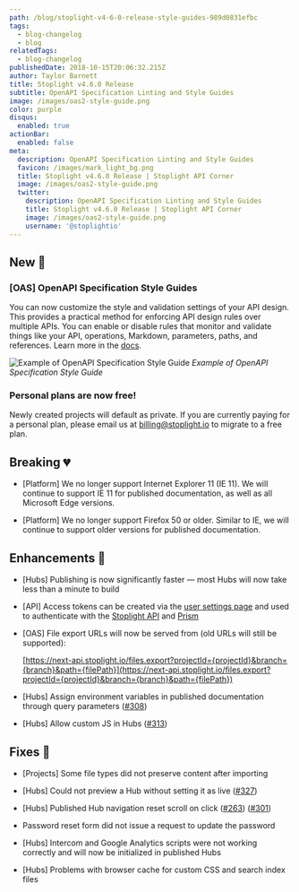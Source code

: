 ```yaml
---
path: /blog/stoplight-v4-6-0-release-style-guides-989d0831efbc
tags:
  - blog-changelog
  - blog
relatedTags:
  - blog-changelog
publishedDate: 2018-10-15T20:06:32.215Z
author: Taylor Barnett
title: Stoplight v4.6.0 Release 
subtitle: OpenAPI Specification Linting and Style Guides
image: /images/oas2-style-guide.png
color: purple
disqus:
  enabled: true
actionBar:
  enabled: false
meta:
  description: OpenAPI Specification Linting and Style Guides
  favicon: /images/mark_light_bg.png
  title: Stoplight v4.6.0 Release | Stoplight API Corner
  image: /images/oas2-style-guide.png
  twitter:
    description: OpenAPI Specification Linting and Style Guides
    title: Stoplight v4.6.0 Release | Stoplight API Corner
    image: /images/oas2-style-guide.png
    username: '@stoplightio'
---
```


## New 🚀

### **[OAS] OpenAPI Specification Style Guides**

You can now customize the style and validation settings of your API design. This provides a practical method for enforcing API design rules over multiple APIs. You can enable or disable rules that monitor and validate things like your API, operations, Markdown, parameters, paths, and references. Learn more in the [docs](https://docs.stoplight.io/modeling/modeling-with-openapi/style-validation-rules).

![Example of OpenAPI Specification Style Guide](https://cdn-images-1.medium.com/max/800/1*4LTwOQyn0nQDf8kxms6aBA.png)
*Example of OpenAPI Specification Style Guide*

### Personal plans are now free!

Newly created projects will default as private. If you are currently paying for a personal plan, please email us at [billing@stoplight.io](mailto:billing@stoplight.io) to migrate to a free plan.

## Breaking 💔

* [Platform] We no longer support Internet Explorer 11 (IE 11). We will continue to support IE 11 for published documentation, as well as all Microsoft Edge versions.

* [Platform] We no longer support Firefox 50 or older. Similar to IE, we will continue to support older versions for published documentation.

## Enhancements 💪

* [Hubs] Publishing is now significantly faster — most Hubs will now take less than a minute to build

* [API] Access tokens can be created via the [user settings page](https://next.stoplight.io/profile/access-tokens) and used to authenticate with the [Stoplight API](https://docs.stoplight.io/api-reference/documentation) and [Prism](https://github.com/stoplightio/prism)

* [OAS] File export URLs will now be served from (old URLs will still be supported):

    [https://next-api.stoplight.io/files.export?projectId={projectId}&branch={branch}&path={filePath}](https://next-api.stoplight.io/files.export?projectId={projectId}&branch={branch}&path={filePath})

* [Hubs] Assign environment variables in published documentation through query parameters ([#308](https://github.com/stoplightio/desktop/issues/308))

* [Hubs] Allow custom JS in Hubs ([#313](https://github.com/stoplightio/desktop/issues/313))

## Fixes 🔧

* [Projects] Some file types did not preserve content after importing

* [Hubs] Could not preview a Hub without setting it as live ([#327](https://github.com/stoplightio/desktop/issues/327))

* [Hubs] Published Hub navigation reset scroll on click ([#263](https://github.com/stoplightio/desktop/issues/263)) ([#301](https://github.com/stoplightio/desktop/issues/301))

* Password reset form did not issue a request to update the password

* [Hubs] Intercom and Google Analytics scripts were not working correctly and will now be initialized in published Hubs

* [Hubs] Problems with browser cache for custom CSS and search index files
